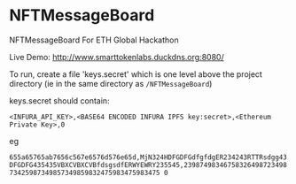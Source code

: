 # NFTMessageBoard
NFTMessageBoard For ETH Global Hackathon

Live Demo: http://www.smarttokenlabs.duckdns.org:8080/ 

To run, create a file 'keys.secret' which is one level above the project directory (ie in the same directory as ```/NFTMessageBoard```)

keys.secret should contain:

```<INFURA_API_KEY>,<BASE64 ENCODED INFURA IPFS key:secret>,<Ethereum Private Key>,0```

eg

```655a65765ab7656c567e6576d576e65d,MjN324HDFGDFGdfgfdgER234243RTTRsdgg43DFGDFG435435VBXCVBXCVBfdsgsdfERWYEWRY235545,2398749834675832649872349873425987349857349859832475983475983475 0```
